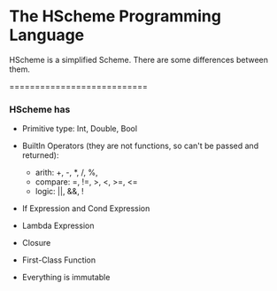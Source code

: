 # The HScheme Programming Language

HScheme is a simplified Scheme. There are some differences between them.

===========================

### HScheme has

* Primitive type: Int, Double, Bool

* BuiltIn Operators (they are not functions, so can't be passed and returned):
    * arith: +, -, *, /, %,
    * compare: =, !=, >, <, >=, <=
    * logic: ||, &&, !


* If Expression and Cond Expression

* Lambda Expression

* Closure

* First-Class Function

* Everything is immutable
